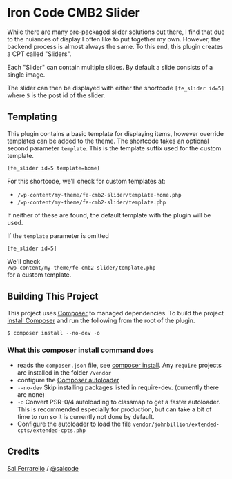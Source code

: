 # Iron Code CMB2 Slider

While there are many pre-packaged slider solutions out there, I find that due to the nuiances of display I often like to put together my own.  However, the backend process is almost always the same.  To this end, this plugin creates a CPT called "Sliders".

Each "Slider" can contain multiple slides. By default a slide consists of a single image.

The slider can then be displayed with either the shortcode `[fe_slider id=5]` where `5` is the post id of the slider.

## Templating

This plugin contains a basic template for displaying items, however override templates can be added to the theme.  The shortcode takes an optional second parameter `template`.  This is the template suffix used for the custom template.

```
[fe_slider id=5 template=home]
```

For this shortcode, we'll check for custom templates at:

- `/wp-content/my-theme/fe-cmb2-slider/template-home.php`
- `/wp-content/my-theme/fe-cmb2-slider/template.php`

If neither of these are found, the default template with the plugin will be used.

If the `template` parameter is omitted

```
[fe_slider id=5]
```

We'll check  
`/wp-content/my-theme/fe-cmb2-slider/template.php`  
for a custom template.


## Building This Project

This project uses [Composer](https://getcomposer.org/) to managed dependencies.  To build the project [install Composer](https://getcomposer.org/doc/00-intro.md#globally) and run the following from the root of the plugin.

```
$ composer install --no-dev -o
```

### What this composer install command does

- reads the `composer.json` file, see [composer install](https://getcomposer.org/doc/03-cli.md#instal://getcomposer.org/doc/03-cli.md#install). Any `require` projects are installed in the folder `/vendor`
- configure the [Composer autoloader](https://getcomposer.org/doc/01-basic-usage.md#autoloading)
- `--no-dev` Skip installing packages listed in require-dev. (currently there are none)
- `-o` Convert PSR-0/4 autoloading to classmap to get a faster autoloader. This is recommended especially for production, but can take a bit of time to run so it is currently not done by default.
- Configure the autoloader to load the file `vendor/johnbillion/extended-cpts/extended-cpts.php`

## Credits

[Sal Ferrarello](https://salferrarello.com/) / [@salcode](https://twitter.com/salcode)

